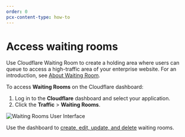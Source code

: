 ```yaml
---
order: 0
pcx-content-type: how-to
---
```


# Access waiting rooms

Use Cloudflare Waiting Room to create a holding area where users can queue to access a high-traffic area of your enterprise website. For an introduction, see [About Waiting Room](/about/).

To access **Waiting Rooms** on the Cloudflare dashboard:

1. Log in to the **Cloudflare** dashboard and select your application.
1. Click the **Traffic** > **Waiting Rooms**.

![Waiting Rooms User Interface](../static/wr-dashboard.png)

Use the dashboard to [create, edit, update, and delete](/how-to) waiting rooms.

